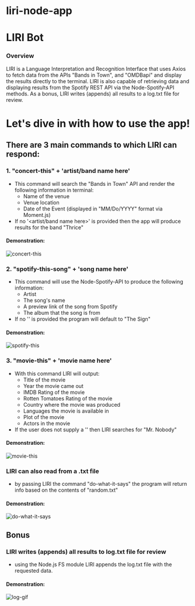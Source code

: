 # liri-node-app
# LIRI Bot

### Overview

LIRI is a Language Interpretation and Recognition Interface that uses Axios to fetch data from the APIs "Bands in Town", and "OMDBapi" and display the results directly to the terminal.  LIRI is also capable of retrieving data and displaying results from the Spotify REST API via the Node-Spotify-API methods.
As a bonus, LIRI writes (appends) all results to a log.txt file for review.

# Let's dive in with how to use the app!

## There are 3 main commands to which LIRI can respond:

### 1. "concert-this" + 'artist/band name here'
   - This command will search the "Bands in Town" API and render the following information in terminal:
        - Name of the venue
        - Venue location
        - Date of the Event (displayed in "MM/Do/YYYY" format via Moment.js)
   - If no '<artist/band name here>' is provided then the app will produce results for the band "Thrice"

#### Demonstration:
![concert-this](https://user-images.githubusercontent.com/49423028/64043849-48a6f400-cb1a-11e9-943d-6c80f4020845.gif)

### 2. "spotify-this-song" + 'song name here'
   - This command will use the Node-Spotify-API to produce the following information:
        - Artist
        - The song's name
        - A preview link of the song from Spotify
        - The album that the song is from
   - If no '<song name here>' is provided the program will default to "The Sign"

#### Demonstration:
![spotify-this](https://user-images.githubusercontent.com/49423028/64044207-1cd83e00-cb1b-11e9-979c-bed009b21c51.gif)

### 3. "movie-this" + 'movie name here'
   - With this command LIRI will output:
        - Title of the movie
        - Year the movie came out
        - IMDB Rating of the movie
        - Rotten Tomatoes Rating of the movie
        - Country where the movie was produced
        - Languages the movie is available in
        - Plot of the movie
        - Actors in the movie
   - If the user does not supply a '<movie name here>' then LIRI searches for "Mr. Nobody"
    
#### Demonstration:
![movie-this](https://user-images.githubusercontent.com/49423028/64044066-cec33a80-cb1a-11e9-9de1-a00a416e144b.gif)

### LIRI can also read from a .txt file
   - by passing LIRI the command "do-what-it-says" the program will return info based on the contents of "random.txt"

#### Demonstration:
![do-what-it-says](https://user-images.githubusercontent.com/49423028/64052998-6df52b80-cb35-11e9-8d2d-6952b371b0a4.gif)

## Bonus

### LIRI writes (appends) all results to log.txt file for review
   - using the Node.js FS module LIRI appends the log.txt file with the requested data.

#### Demonstration:
![log-gif](https://user-images.githubusercontent.com/49423028/64053948-9bdc6f00-cb39-11e9-845d-3b6815ac116b.gif)

